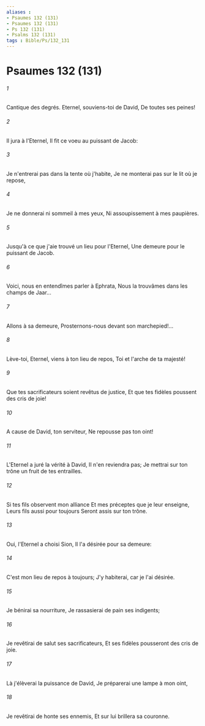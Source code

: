 ```yaml
---
aliases : 
- Psaumes 132 (131)
- Psaumes 132 (131)
- Ps 132 (131)
- Psalms 132 (131)
tags : Bible/Ps/132_131
---
```


# Psaumes 132 (131)

###### 1
Cantique des degrés. Eternel, souviens-toi de David, De toutes ses peines!
###### 2
Il jura à l'Eternel, Il fit ce voeu au puissant de Jacob:
###### 3
Je n'entrerai pas dans la tente où j'habite, Je ne monterai pas sur le lit où je repose,
###### 4
Je ne donnerai ni sommeil à mes yeux, Ni assoupissement à mes paupières.
###### 5
Jusqu'à ce que j'aie trouvé un lieu pour l'Eternel, Une demeure pour le puissant de Jacob.
###### 6
Voici, nous en entendîmes parler à Ephrata, Nous la trouvâmes dans les champs de Jaar...
###### 7
Allons à sa demeure, Prosternons-nous devant son marchepied!...
###### 8
Lève-toi, Eternel, viens à ton lieu de repos, Toi et l'arche de ta majesté!
###### 9
Que tes sacrificateurs soient revêtus de justice, Et que tes fidèles poussent des cris de joie!
###### 10
A cause de David, ton serviteur, Ne repousse pas ton oint!
###### 11
L'Eternel a juré la vérité à David, Il n'en reviendra pas; Je mettrai sur ton trône un fruit de tes entrailles.
###### 12
Si tes fils observent mon alliance Et mes préceptes que je leur enseigne, Leurs fils aussi pour toujours Seront assis sur ton trône.
###### 13
Oui, l'Eternel a choisi Sion, Il l'a désirée pour sa demeure:
###### 14
C'est mon lieu de repos à toujours; J'y habiterai, car je l'ai désirée.
###### 15
Je bénirai sa nourriture, Je rassasierai de pain ses indigents;
###### 16
Je revêtirai de salut ses sacrificateurs, Et ses fidèles pousseront des cris de joie.
###### 17
Là j'élèverai la puissance de David, Je préparerai une lampe à mon oint,
###### 18
Je revêtirai de honte ses ennemis, Et sur lui brillera sa couronne.
